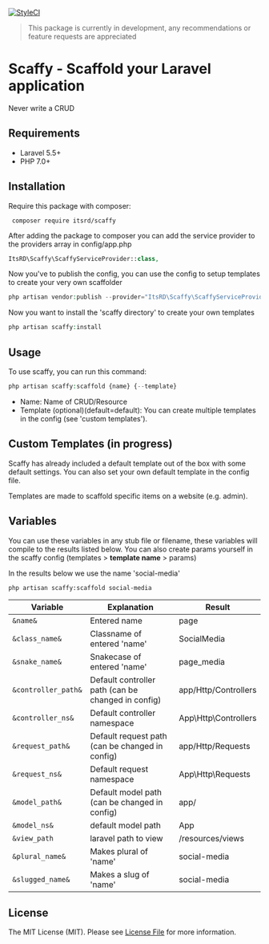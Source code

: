 [![StyleCI](https://github.styleci.io/repos/99964521/shield?branch=master)](https://github.styleci.io/repos/99964521)

> This package is currently in development, any recommendations or feature requests are appreciated

# Scaffy - Scaffold your Laravel application
Never write a CRUD

## Requirements
- Laravel 5.5+
- PHP 7.0+


## Installation
Require this package with composer:

```
 composer require itsrd/scaffy 
 ```

After adding the package to composer you can add the service provider to the providers array in config/app.php

```php
ItsRD\Scaffy\ScaffyServiceProvider::class,
```

Now you've to publish the config, you can use the config to setup templates to create your very own scaffolder

```php
php artisan vendor:publish --provider="ItsRD\Scaffy\ScaffyServiceProvider"
```

Now you want to install the 'scaffy directory' to create your own templates

```php
php artisan scaffy:install
```

## Usage
To use scaffy, you can run this command:

```php
php artisan scaffy:scaffold {name} {--template}
```
- Name: Name of CRUD/Resource
- Template (optional)(default=default): You can create multiple templates in the config (see 'custom templates').

## Custom Templates (in progress)
Scaffy has already included a default template out of the box with some default settings. You can also set your own default template in the config file.

Templates are made to scaffold specific items on a website (e.g. admin). 

## Variables
You can use these variables in any stub file or filename, 
these variables will compile to the results listed below. 
You can also create params yourself in the scaffy config (templates > **template name** > params) 

In the results below we use the name 'social-media' 
```
php artisan scaffy:scaffold social-media
```

Variable | Explanation | Result 
------------ | ------------- | -------------
`&name&` | Entered name | page
`&class_name&` | Classname of entered 'name' | SocialMedia
`&snake_name&` | Snakecase of entered 'name' | page_media
`&controller_path&` | Default controller path (can be changed in config) | app/Http/Controllers
`&controller_ns&` | Default controller namespace | App\Http\Controllers
`&request_path&` | Default request path (can be changed in config) | app/Http/Requests
`&request_ns&` | Default request namespace | App\Http\Requests
`&model_path&` | Default model path (can be changed in config) | app/
`&model_ns&` | default model path | App
`&view_path` | laravel path to view | /resources/views
`&plural_name&` | Makes plural of 'name' | social-media
`&slugged_name&` | Makes a slug of 'name' | social-media

## License
The MIT License (MIT). Please see [License File](https://github.com/ItsRD/scaffy/blob/master/LICENSE.md) for more information.
